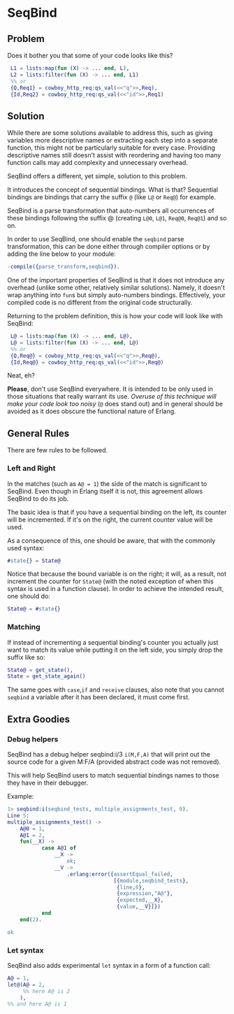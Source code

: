 SeqBind
=======

Problem
-------

Does it bother you that some of your code looks like this?

```erlang
 L1 = lists:map(fun (X) -> ... end, L),
 L2 = lists:filter(fun (X) -> ... end, L1)
 %% or
 {Q,Req1} = cowboy_http_req:qs_val(<<"q">>,Req),
 {Id,Req2} = cowboy_http_req:qs_val(<<"id">>,Req1)
```

Solution
--------

While there are some solutions available to address this, such as giving variables more descriptive names or extracting each step into a separate function, this might not be particularly  suitable for every case. Providing descriptive names still doesn't assist with reordering and having too many function calls may add complexity and unnecessary overhead.

SeqBind offers a different, yet simple, solution to this problem.

It introduces the concept of sequential bindings. What is that? Sequential bindings are bindings that carry the suffix `@` (like `L@` or `Req@`) for example.

SeqBind is a parse transformation that auto-numbers all occurrences of these bindings following the suffix @ (creating `L@0`, `L@1`, `Req@0`, `Req@1`) and so on.

In order to use SeqBind, one should enable the `seqbind` parse transformation, this can be done either through compiler options or by adding the line below to your module:

```erlang
-compile({parse_transform,seqbind}).
```

One of the important properties of SeqBind is that it does not introduce any overhead (unlike some other, relatively similar solutions). Namely, it doesn't wrap anything into `fun`s but simply auto-numbers bindings. Effectively, your compiled code is no different from the original code structurally.

Returning to the problem definition, this is how your code will look like with SeqBind:

```erlang
 L@ = lists:map(fun (X) -> ... end, L@),
 L@ = lists:filter(fun (X) -> ... end, L@)
 %% or
 {Q,Req@} = cowboy_http_req:qs_val(<<"q">>,Req@),
 {Id,Req@} = cowboy_http_req:qs_val(<<"id">>,Req@)
```

Neat, eh?

__Please__, don't use SeqBind everywhere. It is intended to be only used in those situations that really warrant its use. _Overuse of this technique will make your code look too noisy_ (`@` does stand out) and in general should be avoided as it does obscure the functional nature of Erlang.

General Rules
---

There are few rules to be followed.

### Left and Right


In the matches (such as `A@ = 1`) the side of the match is significant to SeqBind. Even though in Erlang itself it is not, this agreement allows SeqBind to do its job.

The basic idea is that if you have a sequential binding on the left, its counter will be incremented. If it's on the right, the current counter value will be used.

As a consequence of this, one should be aware, that with the commonly used syntax:

```erlang
#state{} = State@
```

Notice that because the bound variable is on the right; it will, as a result, not increment the counter for `State@` (with the noted exception of when this syntax is used in a function clause). In order to achieve the intended result, one should do:

```erlang
State@ = #state{}
```

### Matching

If instead of incrementing a sequential binding's counter you actually just want to match its value while putting it on the left side, you simply drop the suffix like so:


```erlang
State@ = get_state(),
State = get_state_again()
```

The same goes with `case`,`if` and `receive` clauses, also note that you cannot `seqbind` a variable after it has been declared, it must come first.

Extra Goodies
-------------

### Debug helpers

SeqBind has a debug helper seqbind:i/3 `i(M,F,A)` that will print out the source code for a given M:F/A (provided abstract code was not removed). 

This will help SeqBind users to match sequential bindings names to those they have in their debugger.

Example:


```erlang
1> seqbind:i(seqbind_tests, multiple_assignments_test, 0).
Line 5:
multiple_assignments_test() ->
    A@0 = 1,
    A@1 = 2,
    fun(__X) ->
           case A@1 of
               __X ->
                   ok;
               __V ->
                   .erlang:error({assertEqual_failed,
                                  [{module,seqbind_tests},
                                   {line,8},
                                   {expression,"A@"},
                                   {expected,__X},
                                   {value,__V}]})
           end
    end(2).

ok
```

### Let syntax

SeqBind also adds experimental `let` syntax in a form of a function call:

```erlang
A@ = 1,
let@(A@ = 2,
     %% here A@ is 2
    ),
%% and here A@ is 1
```